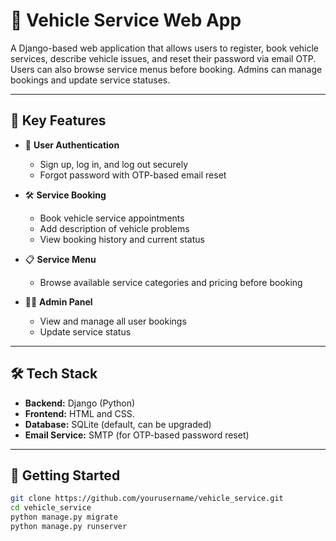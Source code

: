 # 🚗 Vehicle Service Web App

A Django-based web application that allows users to register, book vehicle services, describe vehicle issues, and reset their password via email OTP. Users can also browse service menus before booking. Admins can manage bookings and update service statuses.

---

## 🌟 Key Features

- 🔐 **User Authentication**
  - Sign up, log in, and log out securely
  - Forgot password with OTP-based email reset

- 🛠️ **Service Booking**
  - Book vehicle service appointments
  - Add description of vehicle problems
  - View booking history and current status

- 📋 **Service Menu**
  - Browse available service categories and pricing before booking

- 🧑‍💻 **Admin Panel**
  - View and manage all user bookings
  - Update service status

---

## 🛠 Tech Stack

- **Backend:** Django (Python)
- **Frontend:** HTML and CSS.
- **Database:** SQLite (default, can be upgraded)
- **Email Service:** SMTP (for OTP-based password reset)

---

## 🚀 Getting Started

```bash
git clone https://github.com/yourusername/vehicle_service.git
cd vehicle_service
python manage.py migrate
python manage.py runserver
